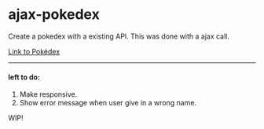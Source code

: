 # ajax-pokedex

Create a pokedex with a existing API.
This was done with a ajax call.

[Link to Pokédex](https://nickbanken.github.io/ajax-pokedex/)

***

#### left to do:

1. Make responsive.
2. Show error message when user give in a wrong name.

WIP! 
